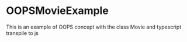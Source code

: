# OOPSMovieExample
This is an example of OOPS concept with the class Movie and typescript transpile to js
